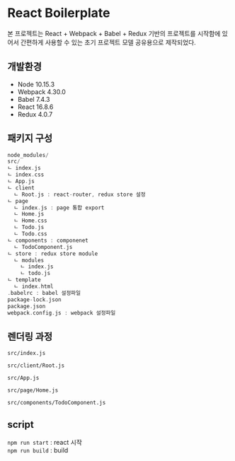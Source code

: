 # React Boilerplate  
본 프로젝트는 React + Webpack + Babel + Redux 기반의 프로젝트를 시작함에 있어서 간편하게 사용할 수 있는 초기 프로젝트 모델 공유용으로 제작되었다.  

## 개발환경
- Node 10.15.3
- Webpack 4.30.0
- Babel 7.4.3
- React 16.8.6
- Redux 4.0.7

## 패키지 구성
```c
node_modules/
src/
ㄴ index.js
ㄴ index.css
ㄴ App.js
ㄴ client
  ㄴ Root.js : react-router, redux store 설정
ㄴ page
  ㄴ index.js : page 통합 export
  ㄴ Home.js
  ㄴ Home.css
  ㄴ Todo.js
  ㄴ Todo.css
ㄴ components : componenet
  ㄴ TodoComponent.js
ㄴ store : redux store module
  ㄴ modules     
    ㄴ index.js
    ㄴ todo.js
ㄴ template
  ㄴ index.html      
.babelrc : babel 설정파일
package-lock.json   
package.json
webpack.config.js : webpack 설정파일
```

## 렌더링 과정

`src/index.js`  

`src/client/Root.js`  

`src/App.js`  

`src/page/Home.js`  

`src/components/TodoComponent.js`  

## script
`npm run start` : react 시작  
`npm run build` : build 

